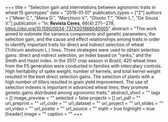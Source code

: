 +++
title = "Selection gain and interrelations between agronomic traits in wheat f5 genotypes"
date = "2019-01-01"
publication_types = ["2"]
authors = ["Meier C.", "Meira D.", "Marchioro V.", "Olivoto T.", "Klein L.", "De Souza V."]
publication = "In: **Revista Ceres**, 66(4):271--278, https://doi.org/10.1590/0034-737X201966040005"
abstract = "This work aimed to estimate the variance components and genetic parameters, the selection gain, and the cause and effect relationships among traits in order to identify important traits for direct and indirect selection of wheat (Triticum aestivum L.) lines. Three strategies were used to obtain selection gains: direct and indirect selection, an index based on \"ranks,\" and the Smith and Hazel index. In the 2017 crop season in Brazil, 420 wheat lines from the F5 generation were conducted in families with intercalary controls. High heritability of spike weight, number of kernels, and total kernel weight resulted in the best direct selection gains. The selection of plants with a high number of tillers resulted in grain yield improvement. The use of selection indexes is important in advanced wheat lines; they promote genetic gains distributed among agronomic traits."
abstract_short = ""
tags = []
image_preview = ""
selected = false
projects = []
url_pdf = ""
url_preprint = ""
url_code = ""
url_dataset = ""
url_project = ""
url_slides = ""
url_video = ""
url_poster = ""
url_source = ""
math = true
highlight = true
[header]
image = ""
caption = ""
+++
